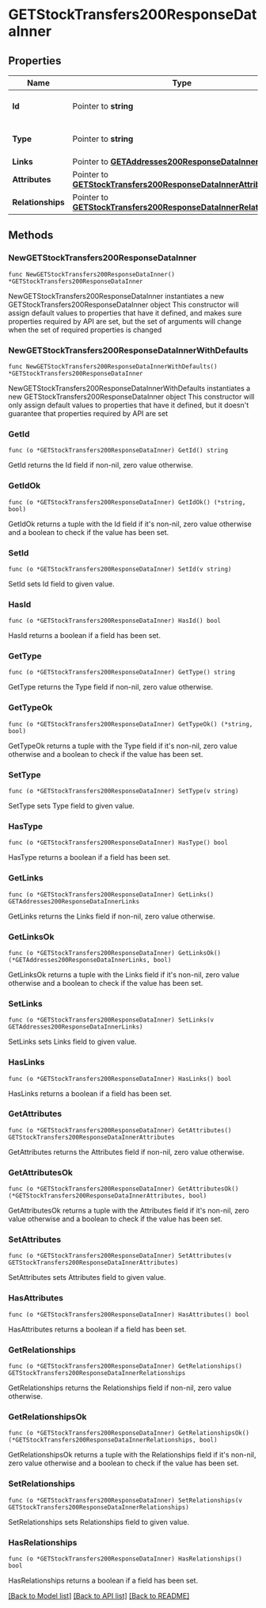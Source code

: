 # GETStockTransfers200ResponseDataInner

## Properties

Name | Type | Description | Notes
------------ | ------------- | ------------- | -------------
**Id** | Pointer to **string** | The resource&#39;s id | [optional] 
**Type** | Pointer to **string** | The resource&#39;s type | [optional] 
**Links** | Pointer to [**GETAddresses200ResponseDataInnerLinks**](GETAddresses200ResponseDataInnerLinks.md) |  | [optional] 
**Attributes** | Pointer to [**GETStockTransfers200ResponseDataInnerAttributes**](GETStockTransfers200ResponseDataInnerAttributes.md) |  | [optional] 
**Relationships** | Pointer to [**GETStockTransfers200ResponseDataInnerRelationships**](GETStockTransfers200ResponseDataInnerRelationships.md) |  | [optional] 

## Methods

### NewGETStockTransfers200ResponseDataInner

`func NewGETStockTransfers200ResponseDataInner() *GETStockTransfers200ResponseDataInner`

NewGETStockTransfers200ResponseDataInner instantiates a new GETStockTransfers200ResponseDataInner object
This constructor will assign default values to properties that have it defined,
and makes sure properties required by API are set, but the set of arguments
will change when the set of required properties is changed

### NewGETStockTransfers200ResponseDataInnerWithDefaults

`func NewGETStockTransfers200ResponseDataInnerWithDefaults() *GETStockTransfers200ResponseDataInner`

NewGETStockTransfers200ResponseDataInnerWithDefaults instantiates a new GETStockTransfers200ResponseDataInner object
This constructor will only assign default values to properties that have it defined,
but it doesn't guarantee that properties required by API are set

### GetId

`func (o *GETStockTransfers200ResponseDataInner) GetId() string`

GetId returns the Id field if non-nil, zero value otherwise.

### GetIdOk

`func (o *GETStockTransfers200ResponseDataInner) GetIdOk() (*string, bool)`

GetIdOk returns a tuple with the Id field if it's non-nil, zero value otherwise
and a boolean to check if the value has been set.

### SetId

`func (o *GETStockTransfers200ResponseDataInner) SetId(v string)`

SetId sets Id field to given value.

### HasId

`func (o *GETStockTransfers200ResponseDataInner) HasId() bool`

HasId returns a boolean if a field has been set.

### GetType

`func (o *GETStockTransfers200ResponseDataInner) GetType() string`

GetType returns the Type field if non-nil, zero value otherwise.

### GetTypeOk

`func (o *GETStockTransfers200ResponseDataInner) GetTypeOk() (*string, bool)`

GetTypeOk returns a tuple with the Type field if it's non-nil, zero value otherwise
and a boolean to check if the value has been set.

### SetType

`func (o *GETStockTransfers200ResponseDataInner) SetType(v string)`

SetType sets Type field to given value.

### HasType

`func (o *GETStockTransfers200ResponseDataInner) HasType() bool`

HasType returns a boolean if a field has been set.

### GetLinks

`func (o *GETStockTransfers200ResponseDataInner) GetLinks() GETAddresses200ResponseDataInnerLinks`

GetLinks returns the Links field if non-nil, zero value otherwise.

### GetLinksOk

`func (o *GETStockTransfers200ResponseDataInner) GetLinksOk() (*GETAddresses200ResponseDataInnerLinks, bool)`

GetLinksOk returns a tuple with the Links field if it's non-nil, zero value otherwise
and a boolean to check if the value has been set.

### SetLinks

`func (o *GETStockTransfers200ResponseDataInner) SetLinks(v GETAddresses200ResponseDataInnerLinks)`

SetLinks sets Links field to given value.

### HasLinks

`func (o *GETStockTransfers200ResponseDataInner) HasLinks() bool`

HasLinks returns a boolean if a field has been set.

### GetAttributes

`func (o *GETStockTransfers200ResponseDataInner) GetAttributes() GETStockTransfers200ResponseDataInnerAttributes`

GetAttributes returns the Attributes field if non-nil, zero value otherwise.

### GetAttributesOk

`func (o *GETStockTransfers200ResponseDataInner) GetAttributesOk() (*GETStockTransfers200ResponseDataInnerAttributes, bool)`

GetAttributesOk returns a tuple with the Attributes field if it's non-nil, zero value otherwise
and a boolean to check if the value has been set.

### SetAttributes

`func (o *GETStockTransfers200ResponseDataInner) SetAttributes(v GETStockTransfers200ResponseDataInnerAttributes)`

SetAttributes sets Attributes field to given value.

### HasAttributes

`func (o *GETStockTransfers200ResponseDataInner) HasAttributes() bool`

HasAttributes returns a boolean if a field has been set.

### GetRelationships

`func (o *GETStockTransfers200ResponseDataInner) GetRelationships() GETStockTransfers200ResponseDataInnerRelationships`

GetRelationships returns the Relationships field if non-nil, zero value otherwise.

### GetRelationshipsOk

`func (o *GETStockTransfers200ResponseDataInner) GetRelationshipsOk() (*GETStockTransfers200ResponseDataInnerRelationships, bool)`

GetRelationshipsOk returns a tuple with the Relationships field if it's non-nil, zero value otherwise
and a boolean to check if the value has been set.

### SetRelationships

`func (o *GETStockTransfers200ResponseDataInner) SetRelationships(v GETStockTransfers200ResponseDataInnerRelationships)`

SetRelationships sets Relationships field to given value.

### HasRelationships

`func (o *GETStockTransfers200ResponseDataInner) HasRelationships() bool`

HasRelationships returns a boolean if a field has been set.


[[Back to Model list]](../README.md#documentation-for-models) [[Back to API list]](../README.md#documentation-for-api-endpoints) [[Back to README]](../README.md)


